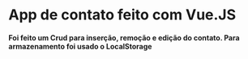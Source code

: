 <h1>App de contato feito com Vue.JS</h1>

<h4>Foi feito um Crud para inserção, remoção e edição do contato. Para armazenamento foi usado o LocalStorage</h4>
